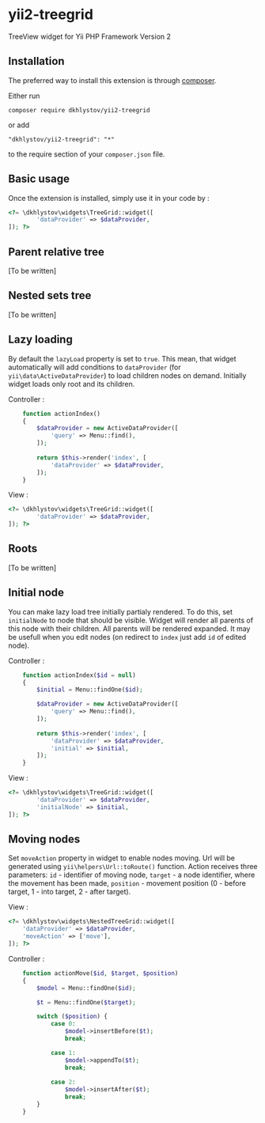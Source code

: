 yii2-treegrid
=============
TreeView widget for Yii PHP Framework Version 2

Installation
------------

The preferred way to install this extension is through [composer](http://getcomposer.org/download/).

Either run

```
composer require dkhlystov/yii2-treegrid
```

or add

```
"dkhlystov/yii2-treegrid": "*"
```

to the require section of your `composer.json` file.


Basic usage
-----

Once the extension is installed, simply use it in your code by  :

```php
<?= \dkhlystov\widgets\TreeGrid::widget([
		'dataProvider' => $dataProvider,
]); ?>
```

Parent relative tree
-----
[To be written]

Nested sets tree
-----
[To be written]

Lazy loading
-----

By default the `lazyLoad` property is set to `true`. This mean, that widget automatically will add conditions to `dataProvider` (for `yii\data\ActiveDataProvider`) to load children nodes on demand. Initially widget loads only root and its children.

Controller :

```php
    function actionIndex()
    {
        $dataProvider = new ActiveDataProvider([
            'query' => Menu::find(),
        ]);
        
        return $this->render('index', [
            'dataProvider' => $dataProvider,
        ]);
    }
```

View :

```php
<?= \dkhlystov\widgets\TreeGrid::widget([
		'dataProvider' => $dataProvider,
]); ?>
```

Roots
-----
[To be written]

Initial node
-----

You can make lazy load tree initially partialy rendered. To do this, set `initialNode` to node that should be visible. Widget will render all parents of this node with their children. All parents will be rendered expanded. It may be usefull when you edit nodes (on redirect to `index` just add `id` of edited node).

Controller :

```php
    function actionIndex($id = null)
    {
        $initial = Menu::findOne($id);

        $dataProvider = new ActiveDataProvider([
            'query' => Menu::find(),
        ]);
        
        return $this->render('index', [
            'dataProvider' => $dataProvider,
            'initial' => $initial,
        ]);
    }
```

View :

```php
<?= \dkhlystov\widgets\TreeGrid::widget([
		'dataProvider' => $dataProvider,
		'initialNode' => $initial,
]); ?>
```

Moving nodes
-----

Set `moveAction` property in widget to enable nodes moving. Url will be generated using `yii\helpers\Url::toRoute()` function. Action receives three parameters: `id` - identifier of moving node, `target` - a node identifier, where the movement has been made, `position` - movement position (0 - before target, 1 - into target, 2 - after target).

View :

```php
<?= \dkhlystov\widgets\NestedTreeGrid::widget([
    'dataProvider' => $dataProvider,
    'moveAction' => ['move'],
]); ?>
```

Controller :

```php
    function actionMove($id, $target, $position)
    {
        $model = Menu::findOne($id);

        $t = Menu::findOne($target);

        switch ($position) {
            case 0:
                $model->insertBefore($t);
                break;

            case 1:
                $model->appendTo($t);
                break;
            
            case 2:
                $model->insertAfter($t);
                break;
        }
    }
```
